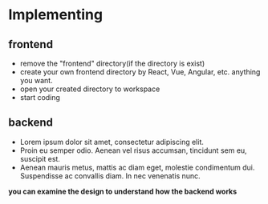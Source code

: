 # Implementing

## frontend
- remove the "frontend" directory(if the directory is exist) 
- create your own frontend directory by React, Vue, Angular, etc. anything you 
want.
- open your created directory to workspace 
- start coding
## backend
- Lorem ipsum dolor sit amet, consectetur adipiscing elit.
- Proin eu semper odio. Aenean vel risus accumsan, tincidunt sem eu, suscipit est.
- Aenean mauris metus, mattis ac diam eget, molestie condimentum dui. Suspendisse ac convallis diam. In nec venenatis nunc.

__you can examine the design to understand how the backend works__